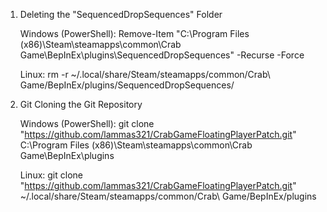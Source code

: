 1) Deleting the "SequencedDropSequences" Folder

    Windows (PowerShell):
       Remove-Item "C:\Program Files (x86)\Steam\steamapps\common\Crab Game\BepInEx\plugins\SequencedDropSequences" -Recurse -Force
    
    Linux:
       rm -r ~/.local/share/Steam/steamapps/common/Crab\ Game/BepInEx/plugins/SequencedDropSequences/



2) Git Cloning the Git Repository

    Windows (PowerShell):
       git clone "https://github.com/lammas321/CrabGameFloatingPlayerPatch.git" C:\Program Files (x86)\Steam\steamapps\common\Crab Game\BepInEx\plugins
    
    Linux:
      git clone "https://github.com/lammas321/CrabGameFloatingPlayerPatch.git" ~/.local/share/Steam/steamapps/common/Crab\ Game/BepInEx/plugins
